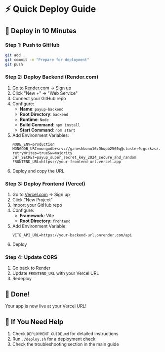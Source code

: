# ⚡ Quick Deploy Guide

## 🚀 Deploy in 10 Minutes

### Step 1: Push to GitHub
```bash
git add .
git commit -m "Prepare for deployment"
git push
```

### Step 2: Deploy Backend (Render.com)
1. Go to [Render.com](https://render.com) → Sign up
2. Click "New +" → "Web Service"
3. Connect your GitHub repo
4. Configure:
   - **Name**: `payup-backend`
   - **Root Directory**: `backend`
   - **Runtime**: `Node`
   - **Build Command**: `npm install`
   - **Start Command**: `npm start`
5. Add Environment Variables:
   ```
   NODE_ENV=production
   MONGODB_URI=mongodb+srv://ganeshbonu16:Dhwpb2560q@cluster0.gcrkzsz.mongodb.net/payup?retryWrites=true&w=majority
   JWT_SECRET=payup_super_secret_key_2024_secure_and_random
   FRONTEND_URL=https://your-frontend-url.vercel.app
   ```
6. Deploy and copy the URL

### Step 3: Deploy Frontend (Vercel)
1. Go to [Vercel.com](https://vercel.com) → Sign up
2. Click "New Project"
3. Import your GitHub repo
4. Configure:
   - **Framework**: Vite
   - **Root Directory**: `frontend`
5. Add Environment Variable:
   ```
   VITE_API_URL=https://your-backend-url.onrender.com/api
   ```
6. Deploy

### Step 4: Update CORS
1. Go back to Render
2. Update `FRONTEND_URL` with your Vercel URL
3. Redeploy

## 🎉 Done!

Your app is now live at your Vercel URL!

## 🔧 If You Need Help

1. Check `DEPLOYMENT_GUIDE.md` for detailed instructions
2. Run `./deploy.sh` for a deployment check
3. Check the troubleshooting section in the main guide 